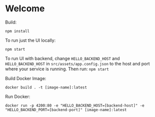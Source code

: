 # Welcome

Build:

    npm install

To run just the UI locally:

    npm start

To run UI with backend, change `HELLO_BACKEND_HOST` and `HELLO_BACKEND_HOST` in `src/assets/app.config.json` to the host and port where your service is running. Then run: `npm start`

Build Docker Image:
    
    docker build . -t [image-name]:latest

Run Docker:

    docker run -p 4200:80 -e "HELLO_BACKEND_HOST=[backend-host]" -e "HELLO_BACKEND_PORT=[backend-port]" [image-name]:latest